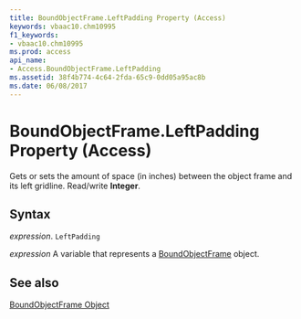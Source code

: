 ```yaml
---
title: BoundObjectFrame.LeftPadding Property (Access)
keywords: vbaac10.chm10995
f1_keywords:
- vbaac10.chm10995
ms.prod: access
api_name:
- Access.BoundObjectFrame.LeftPadding
ms.assetid: 38f4b774-4c64-2fda-65c9-0dd05a95ac8b
ms.date: 06/08/2017
---
```



# BoundObjectFrame.LeftPadding Property (Access)

Gets or sets the amount of space (in inches) between the object frame and its left gridline. Read/write  **Integer**.


## Syntax

 _expression_. `LeftPadding`

 _expression_ A variable that represents a [BoundObjectFrame](Access.BoundObjectFrame.md) object.


## See also


[BoundObjectFrame Object](Access.BoundObjectFrame.md)

